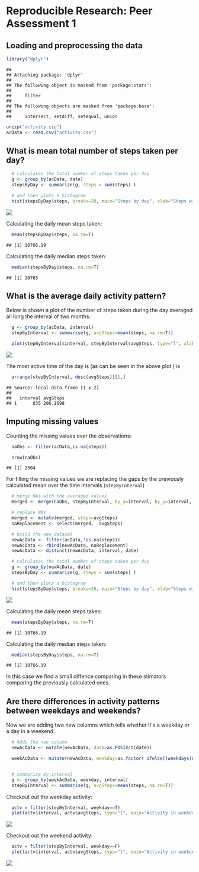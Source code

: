 # Reproducible Research: Peer Assessment 1


## Loading and preprocessing the data

```r
library("dplyr")
```

```
## 
## Attaching package: 'dplyr'
## 
## The following object is masked from 'package:stats':
## 
##     filter
## 
## The following objects are masked from 'package:base':
## 
##     intersect, setdiff, setequal, union
```

```r
unzip("activity.zip")
acData <- read.csv("activity.csv")
```



## What is mean total number of steps taken per day?


```r
  # calculates the total number of steps taken per day
  g <- group_by(acData, date)
  stepsByDay <- summarize(g, steps = sum(steps) )

  # and then plots a histogram
  hist(stepsByDay$steps, breaks=20, main="Steps by day", xlab="Steps within a day", ylab="Frequency")
```

![](PA1_template_files/figure-html/hist-1.png) 

Calculating the daily mean steps taken:

```r
  mean(stepsByDay$steps, na.rm=T)
```

```
## [1] 10766.19
```

Calculating the daily median steps taken:

```r
  median(stepsByDay$steps, na.rm=T)
```

```
## [1] 10765
```

## What is the average daily activity pattern?

Below is shown a plot of the number of steps taken during the day averaged all long the interval of two months.


```r
  g <- group_by(acData, interval)
  stepByInterval <- summarise(g, avgSteps=mean(steps, na.rm=T))
```



```r
  plot(stepByInterval$interval, stepByInterval$avgSteps, type="l", xlab="Time of day", ylab="Avg steps", main="Daily activity pattern")
```

![](PA1_template_files/figure-html/daily_activity-1.png) 

The most active time of the day is (as can be seen in the above plot ) is


```r
  arrange(stepByInterval, desc(avgSteps))[1,]
```

```
## Source: local data frame [1 x 2]
## 
##   interval avgSteps
## 1      835 206.1698
```


## Imputing missing values

Counting the missing values over the observations:


```r
  naObs <- filter(acData,is.na(steps))

  nrow(naObs)
```

```
## [1] 2304
```


For filling the missing values we are replacing the gaps by the previously calculated mean over the time intervals (```stepByInterval```)


```r
  # merge NAs with the averaged values
  merged <- merge(naObs, stepByInterval, by_x=interval, by_y=interval, all=T)

  # replace NAs
  merged <- mutate(merged, steps=avgSteps)
  naReplacement <- select(merged, -avgSteps)

  # build the new dataset
  newAcData <- filter(acData,!is.na(steps))
  newAcData <- rbind(newAcData, naReplacement)
  newAcData <- distinct(newAcData, interval, date)
```



```r
  # calculates the total number of steps taken per day
  g <- group_by(newAcData, date)
  stepsByDay <- summarize(g, steps = sum(steps) )

  # and then plots a histogram
  hist(stepsByDay$steps, breaks=20, main="Steps by day", xlab="Steps within a day", ylab="Frequency")
```

![](PA1_template_files/figure-html/hist2-1.png) 


Calculating the daily mean steps taken:

```r
  mean(stepsByDay$steps, na.rm=T)
```

```
## [1] 10766.19
```

Calculating the daily median steps taken:

```r
  median(stepsByDay$steps, na.rm=T)
```

```
## [1] 10766.19
```

In this case we find a small diffence comparing in these stimators comparing the previously calculated ones.

## Are there differences in activity patterns between weekdays and weekends?

Now we are adding two new columns which tells whether it's a weekday or a day in a weekend.


```r
  # Adds the new column
  newAcData <- mutate(newAcData, date=as.POSIXct(date))

  weekAcData <- mutate(newAcData, weekday=as.factor( ifelse((weekdays(date,abbreviate=T)=='Dom' | weekdays(date,abbreviate=T)=="Sáb"), F, T) ) )


  # summarize by interval
  g <- group_by(weekAcData, weekday, interval)
  stepByInterval <- summarise(g, avgSteps=mean(steps, na.rm=T))
```

Checkout out the weekday activity:


```r
  actv = filter(stepByInterval, weekday==T)
  plot(actv$interval, actv$avgSteps, type="l", main="Activity in weekdays", xlab="Time interval", ylab="steps avg")
```

![](PA1_template_files/figure-html/weekday-1.png) 


Checkout out the weekend activity:


```r
  actv = filter(stepByInterval, weekday==F)
  plot(actv$interval, actv$avgSteps, type="l", main="Activity in weekends", xlab="Time interval", ylab="steps avg")
```

![](PA1_template_files/figure-html/weekend-1.png) 


